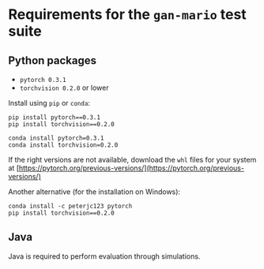 # Requirements for the `gan-mario` test suite

## Python packages

- `pytorch 0.3.1`
- `torchvision 0.2.0` or lower

Install using `pip` or `conda`:

````
pip install pytorch==0.3.1
pip install torchvision==0.2.0
````

````
conda install pytorch=0.3.1
conda install torchvision=0.2.0
````

If the right versions are not available, download the `whl` files for your system at [https://pytorch.org/previous-versions/](https://pytorch.org/previous-versions/)

Another alternative (for the installation on Windows):

````
conda install -c peterjc123 pytorch
pip install torchvision==0.2.0
````

## Java

Java is required to perform evaluation through simulations. 
